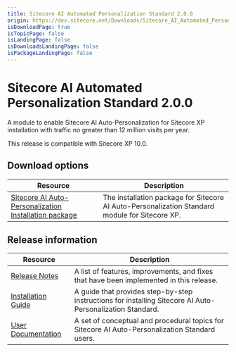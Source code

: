 ```yaml
---
title: Sitecore AI Automated Personalization Standard 2.0.0
origin: https://dev.sitecore.net/Downloads/Sitecore_AI_Automated_Personalization_Standard/2x/Sitecore_AI_Automated_Personalization_Standard_200.aspx
isDownloadPage: true
isTopicPage: false
isLandingPage: false
isDownloadsLandingPage: false
isPackageLandingPage: false
---
```


# Sitecore AI Automated Personalization Standard 2.0.0

A module to enable Sitecore AI Auto-Personalization for Sitecore XP installation with traffic no greater than 12 million visits per year.

  <Alert variant='warning' mb={4}>
    <AlertIcon />
    This release is compatible with Sitecore XP 10.0.
  </Alert>
  

## Download options

 | Resource | Description |
 | --- | --- |
 | [Sitecore AI Auto-Personalization Installation package](https://scdp.blob.core.windows.net/downloads/Sitecore%20AI%20Automated%20Personalization%20Standard/2x/Sitecore%20AI%20Automated%20Personalization%20Standard%20200/Secure/Sitecore.AI.Standard.2.0.0.rev.00104.zip) | The installation package for Sitecore AI Auto-Personalization Standard module for Sitecore XP. |

## Release information

 | Resource | Description |
 | --- | --- |
 | [Release Notes](/downloads/Sitecore_AI_Automated_Personalization_Standard/2x/Sitecore_AI_Automated_Personalization_Standard_200/Release_Notes) | A list of features, improvements, and fixes that have been implemented in this release. |
 | [Installation Guide](https://scdp.blob.core.windows.net/downloads/Sitecore%20AI%20Automated%20Personalization%20Standard/2x/Sitecore%20AI%20Automated%20Personalization%20Standard%20200/Secure/Installation_Guide_for_Sitecore_AI_Automated_Personalization_Standard_2_0.pdf) | A guide that provides step-by-step instructions for installing Sitecore AI Auto-Personalization Standard. |
 | [User Documentation](https://doc.sitecore.com/users/100/sitecore-experience-platform/en/sitecore-ai---automated-personalization.html) | A set of conceptual and procedural topics for Sitecore AI Auto-Personalization Standard users. |